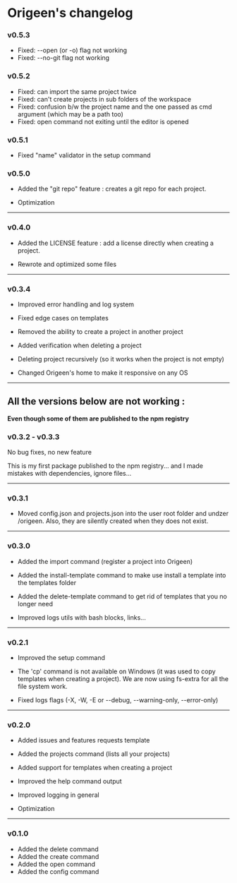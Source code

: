 # Origeen's changelog


### v0.5.3

- Fixed: --open (or -o) flag not working
- Fixed: --no-git flag not working

### v0.5.2

- Fixed: can import the same project twice
- Fixed: can't create projects in sub folders of the workspace
- Fixed: confusion b/w the project name and the one passed as cmd argument (which may be a path too)
- Fixed: open command not exiting until the editor is opened

### v0.5.1

- Fixed "name" validator in the setup command

### v0.5.0

- Added the "git repo" feature : creates a git repo for each project.

- Optimization

---

### v0.4.0

- Added the LICENSE feature : add a license directly when creating a project.

- Rewrote and optimized some files

---
### v0.3.4

- Improved error handling and log system

- Fixed edge cases on templates
- Removed the ability to create a project in another project
- Added verification when deleting a project
- Deleting project recursively (so it works when the project is not empty)
- Changed Origeen's home to make it responsive on any OS

---
## **All the versions below are not working :**
**Even though some of them are published to the npm registry**

### v0.3.2 - v0.3.3

No bug fixes, no new feature

This is my first package published to the npm registry... and I made mistakes with dependencies, ignore files...

---

### v0.3.1

- Moved config.json and projects.json into the user root folder and undzer /origeen. Also, they are silently created when they does not exist.

---

### v0.3.0

- Added the import command (register a project into Origeen)
- Added the install-template command to make use install a template into the templates folder
- Added the delete-template command to get rid of templates that you no longer need

- Improved logs utils with bash blocks, links...

---

### v0.2.1

- Improved the setup command

- The 'cp' command is not available on Windows (it was used to copy templates when creating a project). We are now using fs-extra for all the file system work.
- Fixed logs flags (-X, -W, -E or --debug, --warning-only, --error-only)

---

### v0.2.0

- Added issues and features requests template
- Added the projects command (lists all your projects)
- Added support for templates when creating a project

- Improved the help command output
- Improved logging in general

- Optimization

---

### v0.1.0

- Added the delete command
- Added the create command
- Added the open command
- Added the config command